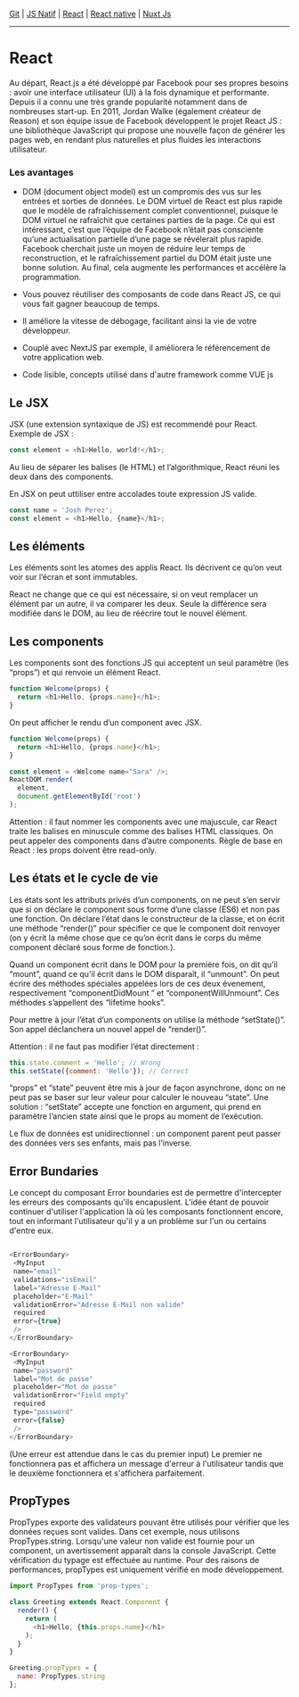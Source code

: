 [Git](https://github.com/d0ganoo/Docs/blob/master/git.md) | [JS Natif](https://github.com/d0ganoo/Docs/blob/master/JS_Natif.md)   | [React](https://github.com/d0ganoo/Docs/blob/master/react.md) | [React native](https://github.com/d0ganoo/Docs/blob/master/react_native.md) | [Nuxt Js](https://github.com/d0ganoo/Docs/blob/master/nuxt.md)

* * * 

# React

Au départ, React.js a été développé par Facebook pour ses propres besoins : avoir une interface utilisateur (UI) à la fois dynamique et performante. Depuis il a connu une très grande popularité notamment dans de nombreuses start-up. En 2011, Jordan Walke (également créateur de Reason) et son équipe issue de Facebook développent le projet React JS : une bibliothèque JavaScript qui propose une nouvelle façon de générer les pages web, en rendant plus naturelles et plus fluides les interactions utilisateur.

### Les avantages

- DOM (document object model) est un compromis des vus sur les entrées et sorties de données. Le DOM virtuel de React est plus rapide que le modèle de rafraîchissement complet conventionnel, puisque le DOM virtuel ne rafraîchit que certaines parties de la page. Ce qui est intéressant, c’est que l’équipe de Facebook n’était pas consciente qu’une actualisation partielle d’une page se révélerait plus rapide. Facebook cherchait juste un moyen de réduire leur temps de reconstruction, et le rafraîchissement partiel du DOM était juste une bonne solution. Au final, cela augmente les performances et accélère la programmation.

- Vous pouvez réutiliser des composants de code dans React JS, ce qui vous fait gagner beaucoup de temps.

- Il améliore la vitesse de débogage, facilitant ainsi la vie de votre développeur.

- Couplé avec NextJS par exemple, il améliorera le référencement de votre application web.

- Code lisible, concepts utilisé dans d'autre framework comme VUE js

Le JSX
---

JSX (une extension syntaxique de JS) est recommendé pour React. Exemple de JSX :  
```Javascript
const element = <h1>Hello, world!</h1>;
```


Au lieu de séparer les balises (le HTML) et l’algorithmique, React réuni les deux dans des components.

En JSX on peut uttiliser entre accolades toute expression JS valide.  
```Javascript
const name = 'Josh Perez';  
const element = <h1>Hello, {name}</h1>;
```

Les éléments
---

Les éléments sont les atomes des applis React. Ils décrivent ce qu’on veut voir sur l’écran et sont immutables.

React ne change que ce qui est nécessaire, si on veut remplacer un élément par un autre, il va comparer les deux. Seule la différence sera modifiée dans le DOM, au lieu de réécrire tout le nouvel élément.

Les components
---

Les components sont des fonctions JS qui acceptent un seul paramètre (les “props”) et qui renvoie un élément React.  
```Javascript
function Welcome(props) {  
  return <h1>Hello, {props.name}</h1>;  
}
```

On peut afficher le rendu d’un component avec JSX.  
```Javascript
function Welcome(props) {  
  return <h1>Hello, {props.name}</h1>;  
}

const element = <Welcome name="Sara" />;  
ReactDOM.render(  
  element,  
  document.getElementById('root')  
);
```

Attention : il faut nommer les components avec une majuscule, car React traite les balises en minuscule comme des balises HTML classiques.
On peut appeler des components dans d’autre components.
Règle de base en React : les props doivent être read-only.

Les états et le cycle de vie
---

Les états sont les attributs privés d’un components, on ne peut s’en servir que si on déclare le component sous forme d’une classe (ES6) et non pas une fonction. On déclare l’état dans le constructeur de la classe, et on écrit une méthode “render()” pour spécifier ce que le component doit renvoyer (on y écrit la même chose que ce qu’on écrit dans le corps du même component déclaré sous forme de fonction.).

Quand un component écrit dans le DOM pour la première fois, on dit qu’il “mount”, quand ce qu’il écrit dans le DOM disparaît, il “unmount”. On peut écrire des méthodes spéciales appelées lors de ces deux évenement, respectivement “componentDidMount
” et “componentWillUnmount”. Ces méthodes s’appellent des “lifetime hooks”.

Pour mettre à jour l’état d’un components on utilise la méthode “setState()”. Son appel déclanchera un nouvel appel de “render()”.

Attention : il ne faut pas modifier l’état directement :  
```Javascript
this.state.comment = 'Hello'; // Wrong  
this.setState({comment: 'Hello'}); // Correct
```


“props” et “state” peuvent être mis à jour de façon asynchrone, donc on ne peut pas se baser sur leur valeur pour calculer le nouveau “state”. Une solution : “setState” accepte une fonction en argument, qui prend en paramètre l’ancien state ainsi que le props au moment de l’exécution.

Le flux de données est unidirectionnel : un component parent peut passer des données vers ses enfants, mais pas l’inverse.

Error Bundaries
---

Le concept du composant Error boundaries est de permettre d'intercepter les erreurs des composants qu'ils encapuslent.
L'idée étant de pouvoir continuer d'utiliser l'application là où les composants fonctionnent encore, tout en informant l'utilisateur qu'il y a un problème sur l'un ou certains d'entre eux.

``` Javascript

<ErrorBoundary>
 <MyInput
 name="email"
 validations="isEmail"
 label="Adresse E-Mail"
 placeholder="E-Mail"
 validationError="Adresse E-Mail non valide"
 required
 error={true}
 />
</ErrorBoundary>

<ErrorBoundary>
 <MyInput
 name="password"
 label="Mot de passe"
 placeholder="Mot de passe"
 validationError="Field empty"
 required
 type="password"
 error={false}
 />
</ErrorBoundary>

```
(Une erreur est attendue dans le cas du premier input)
Le premier ne fonctionnera pas et affichera un message d'erreur à l'utilisateur tandis que le deuxième fonctionnera et s'affichera parfaitement.

PropTypes
---

PropTypes exporte des validateurs pouvant être utilisés pour vérifier que les données reçues sont valides. Dans cet exemple, nous utilisons PropTypes.string. Lorsqu'une valeur non valide est fournie pour un component, un avertissement apparaît dans la console JavaScript. 
Cette vérification du typage est effectuée au runtime.
Pour des raisons de performances, propTypes est uniquement vérifié en mode développement.

``` Javascript
import PropTypes from 'prop-types';

class Greeting extends React.Component {
  render() {
    return (
      <h1>Hello, {this.props.name}</h1>
    );
  }
}

Greeting.propTypes = {
  name: PropTypes.string
};

```

